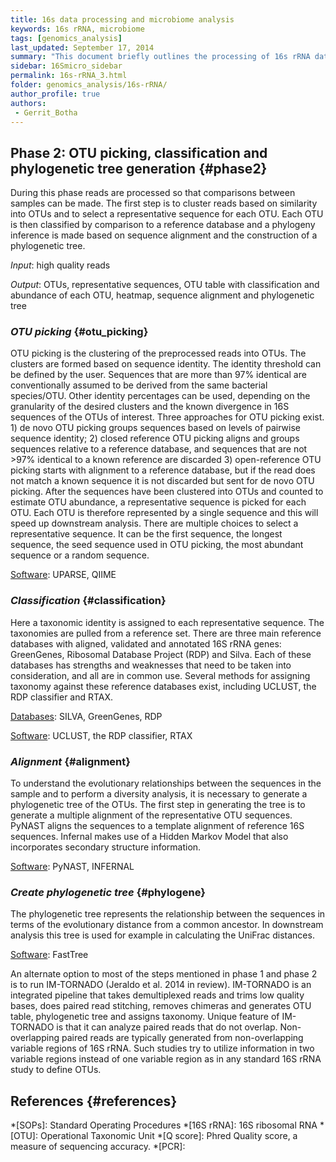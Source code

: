 ```yaml
---
title: 16s data processing and microbiome analysis
keywords: 16s rRNA, microbiome
tags: [genomics_analysis]
last_updated: September 17, 2014
summary: "This document briefly outlines the processing of 16s rRNA data, and provides guidance to key concepts and terms used"
sidebar: 16Smicro_sidebar
permalink: 16s-rRNA_3.html
folder: genomics_analysis/16s-rRNA/
author_profile: true
authors:
 - Gerrit_Botha
---
```




## Phase 2: OTU picking, classification and phylogenetic tree generation {#phase2}

During this phase reads are processed so that comparisons between samples can be made. The first step is to cluster reads based on similarity into OTUs and to select a representative sequence for each OTU. Each OTU is then classified by comparison to a reference database and a phylogeny inference is made based on sequence alignment and the construction of a phylogenetic tree.

_Input_: high quality reads

_Output_: OTUs, representative sequences, OTU table with classification and abundance of each OTU, heatmap, sequence alignment and phylogenetic tree

### **_OTU picking_** {#otu_picking}

OTU picking is the clustering of the preprocessed reads into OTUs. The clusters are formed based on sequence identity. The identity threshold can be defined by the user. Sequences that are more than 97% identical are conventionally assumed to be derived from the same bacterial species/OTU. Other identity percentages can be used, depending on the granularity of the desired clusters and the known divergence in 16S sequences of the OTUs of interest. Three approaches for OTU picking exist. 1) de novo OTU picking groups sequences based on levels of pairwise sequence identity; 2) closed reference OTU picking aligns and groups sequences relative to a reference database, and sequences that are not >97% identical to a known reference are discarded 3) open-reference OTU picking starts with alignment to a reference database, but if the read does not match a known sequence it is not discarded but sent for de novo OTU picking. After the sequences have been clustered into OTUs and counted to estimate OTU abundance, a representative sequence is picked for each OTU. Each OTU is therefore represented by a single sequence and this will speed up downstream analysis. There are multiple choices to select a representative sequence. It can be the first sequence, the longest sequence, the seed sequence used in OTU picking, the most abundant sequence or a random sequence.

<span style="text-decoration:underline;">Software</span>: UPARSE, QIIME

### **_Classification_** {#classification}

Here a taxonomic identity  is assigned to each representative sequence. The taxonomies are pulled from a reference set. There are three main reference databases with aligned, validated and annotated 16S rRNA genes: GreenGenes, Ribosomal Database Project (RDP) and Silva. Each of these databases has strengths and weaknesses that need to be taken into consideration, and all are in common use. Several methods for assigning taxonomy against these reference databases exist, including UCLUST, the RDP classifier and RTAX.

<span style="text-decoration:underline;">Databases</span>: SILVA, GreenGenes, RDP

<span style="text-decoration:underline;">Software</span>:  UCLUST, the RDP classifier, RTAX

### **_Alignment_** {#alignment}

To understand the evolutionary relationships between the sequences in the sample and to perform a diversity analysis, it is necessary to generate a phylogenetic tree of the OTUs. The first step in generating the tree is to generate a multiple alignment of the representative OTU sequences. PyNAST aligns the sequences to a template alignment of reference 16S sequences. Infernal makes use of a Hidden Markov Model that also incorporates secondary structure information.

<span style="text-decoration:underline;">Software</span>:  PyNAST, INFERNAL

### **_Create phylogenetic tree_** {#phylogene}

The phylogenetic tree represents the relationship between the sequences in terms of the evolutionary distance from a common ancestor. In downstream analysis this tree is used for example in calculating the UniFrac distances.

<span style="text-decoration:underline;">Software</span>:  FastTree

An alternate option to most of the steps mentioned in phase 1 and phase 2 is to run IM-TORNADO (Jeraldo et al. 2014 in review). IM-TORNADO is an integrated pipeline that takes demultiplexed reads and trims low quality bases, does paired read stitching, removes chimeras and generates OTU table, phylogenetic tree and assigns taxonomy. Unique feature of IM-TORNADO is that it can analyze paired reads that do not overlap. Non-overlapping paired reads are typically generated from non-overlapping variable regions of 16S rRNA. Such studies try to utilize information in two variable regions instead of one variable region as in any standard 16S rRNA study to define OTUs.





## **References** {#references}

[^1]: Bokulich, Nicholas A., et al. ["Quality-filtering vastly improves diversity estimates from Illumina amplicon sequencing."](https://www.nature.com/articles/nmeth.2276) Nature methods 10.1 (2013): 57.

[^2]:  Edgar, Robert C., et al. ["UCHIME improves sensitivity and speed of chimera detection."](https://academic.oup.com/bioinformatics/article/27/16/2194/255262) Bioinformatics 27.16 (2011): 2194-2200.

[^3]: Quince, Christopher, et al. ["Accurate determination of microbial diversity from 454 pyrosequencing data."](https://www.nature.com/articles/nmeth.1361) Nature methods 6.9 (2009): 639.


[//]: <> (Below are the common abbreviations in the page.)
*[SOPs]: Standard Operating Procedures
*[16S rRNA]: 16S ribosomal RNA
*[OTU]: Operational Taxonomic Unit
*[Q score]: Phred Quality score, a measure of sequencing accuracy.
*[PCR]:
